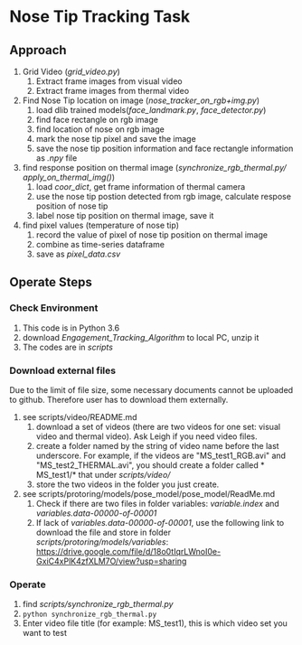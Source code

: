 # Nose Tip Tracking Task

## Approach
1. Grid Video (*grid_video.py*)
    1. Extract frame images from visual video
    2. Extract frame images from thermal video
3. Find Nose Tip location on image (*nose_tracker_on_rgb+img.py*)
    1. load dlib trained models(*face_landmark.py*, *face_detector.py*)
    1. find face rectangle on rgb image
    2. find location of nose on rgb image
    3. mark the nose tip pixel and save the image
    4. save the nose tip position information and face rectangle information as *.npy* file
5. find response position on thermal image (*synchronize_rgb_thermal.py/ apply_on_thermal_img()*)
    1. load *coor_dict*, get frame information of thermal camera
    2. use the nose tip postion detected from rgb image, calculate respose position of nose tip
    3. label nose tip position on thermal image, save it
7. find pixel values (temperature of nose tip)
    1. record the value of pixel of nose tip position on thermal image
    2. combine as time-series dataframe
    3. save as *pixel_data.csv*



## Operate Steps

### Check Environment
1. This code is in Python 3.6
2. download *Engagement_Tracking_Algorithm* to local PC, unzip it
3. The codes are in *scripts*

### Download external files
Due to the limit of file size, some necessary documents cannot be uploaded to github. Therefore user has to download them externally.
1. see scripts/video/README.md
    1. download a set of videos (there are two videos for one set: visual video and thermal video). Ask Leigh if you need video files.
    2. create a folder named by the string of video name before the last underscore. For example, if the videos are "MS_test1_RGB.avi" and "MS_test2_THERMAL.avi", you should create a folder called * MS_test1/* that under *scripts/video/*
    3. store the two videos in the folder you just create.
3. see scripts/protoring/models/pose_model/pose_model/ReadMe.md
    1. Check if there are two files in folder variables: *variable.index* and *variables.data-00000-of-00001*
    2. If lack of *variables.data-00000-of-00001*, use the following link to download the file and store in folder *scripts/protoring/models/variables*: https://drive.google.com/file/d/18o0tIqrLWnoI0e-GxiC4xPlK4zfXLM7O/view?usp=sharing

### Operate
1. find *scripts/synchronize_rgb_thermal.py*
2. `python synchronize_rgb_thermal.py`
3. Enter video file title (for example: MS_test1), this is which video set you want to test

